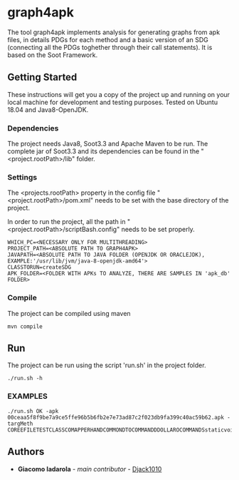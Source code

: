# graph4apk

The tool graph4apk implements analysis for generating graphs from apk files, in details PDGs for each method and a basic version of an SDG (connecting all the PDGs toghether through their call statements).
It is based on the Soot Framework.

## Getting Started

These instructions will get you a copy of the project up and running on your local machine for development and testing purposes. Tested on Ubuntu 18.04 and Java8-OpenJDK.

### Dependencies

The project needs Java8, Soot3.3 and Apache Maven to be run.
The complete jar of Soot3.3 and its dependencies can be found in the "<project.rootPath>/lib" folder.

### Settings

The <projects.rootPath> property in the config file "<project.rootPath>/pom.xml" needs to be set with the base directory of the project.

In order to run the project, all the path in "<project.rootPath>/scriptBash.config" needs to be set properly.
```
WHICH_PC=<NECESSARY ONLY FOR MULTITHREADING>
PROJECT_PATH=<ABSOLUTE PATH TO GRAPH4APK>
JAVAPATH=<ABSOLUTE PATH TO JAVA FOLDER (OPENJDK OR ORACLEJDK), EXAMPLE:'/usr/lib/jvm/java-8-openjdk-amd64'>
CLASSTORUN=createSDG
APK_FOLDER=<FOLDER WITH APKs TO ANALYZE, THERE ARE SAMPLES IN 'apk_db' FOLDER>
```

### Compile

The project can be compiled using maven
```
mvn compile
```

## Run

The project can be run using the script 'run.sh' in the project folder.
```
./run.sh -h
```

### EXAMPLES

```
./run.sh OK -apk 00ceaa5f8f9be7a9ce5ffe96b5b6fb2e7e73ad87c2f023db9fa399c40ac59b62.apk -targMeth COREEFILETESTCLASSCOMAPPERHANDCOMMONDTOCOMMANDDDOLLAROCOMMANDSstaticvoidclinit0
```

## Authors

* **Giacomo Iadarola** - *main contributor* - [Djack1010](https://github.com/Djack1010)
